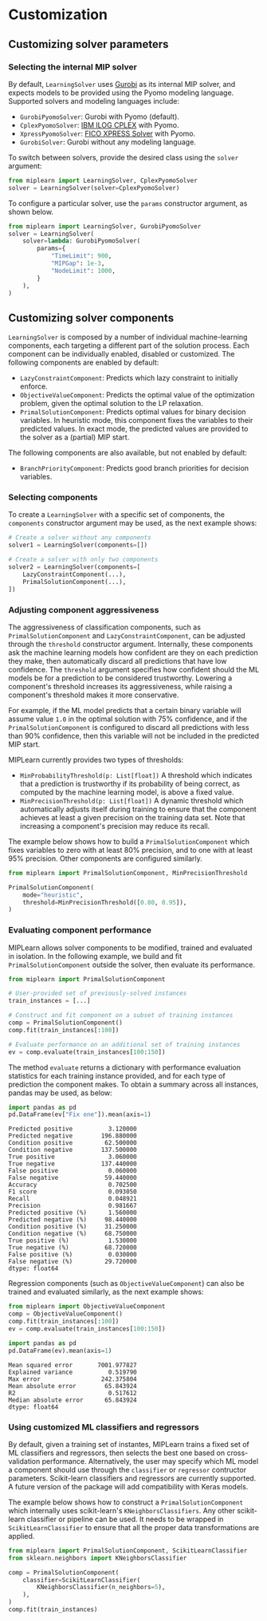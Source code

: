 # Customization

## Customizing solver parameters

### Selecting the internal MIP solver

By default, `LearningSolver` uses [Gurobi](https://www.gurobi.com/) as its internal MIP solver, and expects models to be provided using the Pyomo modeling language. Supported solvers and modeling languages include:

* `GurobiPyomoSolver`: Gurobi with Pyomo (default).
* `CplexPyomoSolver`: [IBM ILOG CPLEX](https://www.ibm.com/products/ilog-cplex-optimization-studio) with Pyomo.
* `XpressPyomoSolver`: [FICO XPRESS Solver](https://www.fico.com/en/products/fico-xpress-solver) with Pyomo.
* `GurobiSolver`: Gurobi without any modeling language.

To switch between solvers, provide the desired class using the `solver` argument:

```python
from miplearn import LearningSolver, CplexPyomoSolver
solver = LearningSolver(solver=CplexPyomoSolver)
```

To configure a particular solver, use the `params` constructor argument, as shown below.

```python
from miplearn import LearningSolver, GurobiPyomoSolver
solver = LearningSolver(
    solver=lambda: GurobiPyomoSolver(
        params={
            "TimeLimit": 900,
            "MIPGap": 1e-3,
            "NodeLimit": 1000,
        }
    ),
)
```


## Customizing solver components

`LearningSolver` is composed by a number of individual machine-learning components, each targeting a different part of the solution process. Each component can be individually enabled, disabled or customized. The following components are enabled by default:

* `LazyConstraintComponent`: Predicts which lazy constraint to initially enforce.
* `ObjectiveValueComponent`: Predicts the optimal value of the optimization problem, given the optimal solution to the LP relaxation.
* `PrimalSolutionComponent`: Predicts optimal values for binary decision variables. In heuristic mode, this component fixes the variables to their predicted values. In exact mode, the predicted values are provided to the solver as a (partial) MIP start.

The following components are also available, but not enabled by default:

* `BranchPriorityComponent`: Predicts good branch priorities for decision variables.

### Selecting components

To create a `LearningSolver` with a specific set of components, the `components` constructor argument may be used, as the next example shows:

```python
# Create a solver without any components
solver1 = LearningSolver(components=[])

# Create a solver with only two components
solver2 = LearningSolver(components=[
    LazyConstraintComponent(...),
    PrimalSolutionComponent(...),
])
```

### Adjusting component aggressiveness

The aggressiveness of classification components, such as `PrimalSolutionComponent` and `LazyConstraintComponent`, can be adjusted through the `threshold` constructor argument. Internally, these components ask the machine learning models how confident are they on each prediction they make, then automatically discard all predictions that have low confidence. The `threshold` argument specifies how confident should the ML models be for a prediction to be considered trustworthy. Lowering a component's threshold increases its aggressiveness, while raising a component's threshold makes it more conservative.

For example, if the ML model predicts that a certain binary variable will assume value `1.0` in the optimal solution with 75% confidence, and if the `PrimalSolutionComponent` is configured to discard all predictions with less than 90% confidence, then this variable will not be included in the predicted MIP start.

MIPLearn currently provides two types of thresholds:

* `MinProbabilityThreshold(p: List[float])` A threshold which indicates that a prediction is trustworthy if its probability of being correct, as computed by the machine learning model, is above a fixed value.
* `MinPrecisionThreshold(p: List[float])` A dynamic threshold which automatically adjusts itself during training to ensure that the component achieves at least a given precision on the training data set. Note that increasing a component's precision may reduce its recall.

The example below shows how to build a `PrimalSolutionComponent` which fixes variables to zero with at least 80% precision, and to one with at least 95% precision. Other components are configured similarly.

```python
from miplearn import PrimalSolutionComponent, MinPrecisionThreshold

PrimalSolutionComponent(
    mode="heuristic",
    threshold=MinPrecisionThreshold([0.80, 0.95]),
)
```

### Evaluating component performance

MIPLearn allows solver components to be modified, trained and evaluated in isolation. In the following example, we build and
fit `PrimalSolutionComponent` outside the solver, then evaluate its performance.

```python
from miplearn import PrimalSolutionComponent

# User-provided set of previously-solved instances
train_instances = [...]

# Construct and fit component on a subset of training instances
comp = PrimalSolutionComponent()
comp.fit(train_instances[:100])

# Evaluate performance on an additional set of training instances
ev = comp.evaluate(train_instances[100:150])
``` 

The method `evaluate` returns a dictionary with performance evaluation statistics for each training instance provided,
and for each type of prediction the component makes. To obtain a summary across all instances, pandas may be used, as below:

```python
import pandas as pd
pd.DataFrame(ev["Fix one"]).mean(axis=1)
```
```text
Predicted positive          3.120000
Predicted negative        196.880000
Condition positive         62.500000
Condition negative        137.500000
True positive               3.060000
True negative             137.440000
False positive              0.060000
False negative             59.440000
Accuracy                    0.702500
F1 score                    0.093050
Recall                      0.048921
Precision                   0.981667
Predicted positive (%)      1.560000
Predicted negative (%)     98.440000
Condition positive (%)     31.250000
Condition negative (%)     68.750000
True positive (%)           1.530000
True negative (%)          68.720000
False positive (%)          0.030000
False negative (%)         29.720000
dtype: float64
```

Regression components (such as `ObjectiveValueComponent`) can also be trained and evaluated similarly,
as the next example shows:

```python
from miplearn import ObjectiveValueComponent
comp = ObjectiveValueComponent()
comp.fit(train_instances[:100])
ev = comp.evaluate(train_instances[100:150])

import pandas as pd
pd.DataFrame(ev).mean(axis=1)
```
```text
Mean squared error       7001.977827
Explained variance          0.519790
Max error                 242.375804
Mean absolute error        65.843924
R2                          0.517612
Median absolute error      65.843924
dtype: float64
```

### Using customized ML classifiers and regressors

By default, given a training set of instantes, MIPLearn trains a fixed set of ML classifiers and regressors, then selects the best one based on cross-validation performance. Alternatively, the user may specify which ML model a component should use through the `classifier` or `regressor` contructor parameters. Scikit-learn classifiers and regressors are currently supported. A future version of the package will add compatibility with Keras models.

The example below shows how to construct a `PrimalSolutionComponent` which internally uses scikit-learn's `KNeighborsClassifiers`. Any other scikit-learn classifier or pipeline can be used. It needs to be wrapped in `ScikitLearnClassifier` to ensure that all the proper data transformations are applied.

```python
from miplearn import PrimalSolutionComponent, ScikitLearnClassifier
from sklearn.neighbors import KNeighborsClassifier

comp = PrimalSolutionComponent(
    classifier=ScikitLearnClassifier(
        KNeighborsClassifier(n_neighbors=5),
    ),
)
comp.fit(train_instances)
``` 
